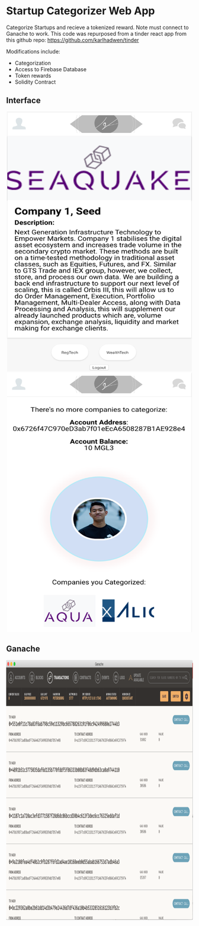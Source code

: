 # Startup Categorizer Web App

Categorize Startups and recieve a tokenized reward. Note must connect to Ganache to work. This code was repurposed from a tinder react app from this github repo: https://github.com/karlhadwen/tinder

Modifications include:
- Categorization
- Access to Firebase Database
- Token rewards 
- Solidity Contract

## Interface
<p align="center">
<img src="thumbnail_App Interface.png" width="500" height="700"/>
<img src="thumbnail_App Token Dashboard.png" width="500" height="700"/>
</p>


## Ganache
<img src="thumbnail_Ganache Transactions.png" width="800" height="700"/>

